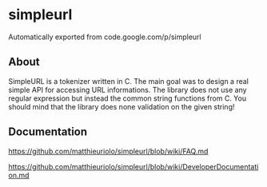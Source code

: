 # simpleurl
Automatically exported from code.google.com/p/simpleurl

About
-----
SimpleURL is a tokenizer written in C. The main goal was to design a real simple API for accessing URL informations. The library does not use any regular expression but instead the common string functions from C. You should mind that the library does none validation on the given string!

Documentation
-----
https://github.com/matthieuriolo/simpleurl/blob/wiki/FAQ.md

https://github.com/matthieuriolo/simpleurl/blob/wiki/DeveloperDocumentation.md
